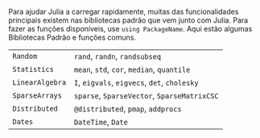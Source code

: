 Para ajudar Julia a carregar rapidamente, muitas das funcionalidades principais existem nas bibliotecas padrão que vem junto com Julia. Para fazer as funções disponíveis, use `using PackageName`. Aqui estão algumas Bibliotecas Padrão e funções comuns.

|                 |                                              |
| --------------- | -------------------------------------------- |
| `Random`        | `rand`, `randn`, `randsubseq`                |
| `Statistics`    | `mean`, `std`, `cor`, `median`, `quantile`   |
| `LinearAlgebra` | `I`, `eigvals`, `eigvecs`, `det`, `cholesky` |
| `SparseArrays`  | `sparse`, `SparseVector`, `SparseMatrixCSC`  |
| `Distributed`   | `@distributed`, `pmap`, `addprocs`           |
| `Dates`         | `DateTime`, `Date`                           |

